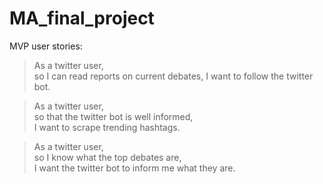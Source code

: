 # MA_final_project

MVP user stories:
> As a twitter user,  
> so I can read reports on current debates, 
> I want to follow the twitter bot.  

> As a twitter user,  
> so that the twitter bot is well informed,  
> I want to scrape trending hashtags.

> As a twitter user,  
> so I know what the top debates are,  
> I want the twitter bot to inform me what they are.
